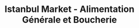 ---
title: "Istanbul Market - Alimentation Générale et Boucherie"
url: /saint-louis/istanbul-market-alimentation-generale-et-boucherie/
shop: Lebensmittel
---